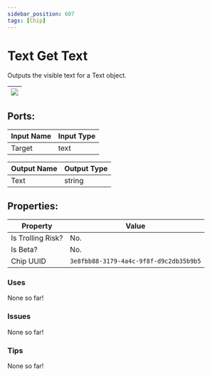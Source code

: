 ```yaml
---
sidebar_position: 607
tags: [Chip]
---
```


# Text Get Text


Outputs the visible text for a Text object.

| ![](https://images-ext-2.discordapp.net/external/MPmIaQzlEPmgGWlgi-WxBBXt0Bjv_zWPkg1y1f_sy3s/https/www.recroomcircuits.com/image/circuit/absolute-value?width=206&height=108) |
|-----|

## Ports:

| Input Name | Input Type |
|-----------|-----------|
| Target | text |

| Output Name | Output Type |
|-----------|-----------|
| Text | string |

## Properties:

| Property  | Value |
|-------------------|-----------|
| Is Trolling Risk? | No. |
| Is Beta? | No. |
| Chip UUID | `3e8fbb88-3179-4a4c-9f8f-d9c2db35b9b5` |

### Uses
None so far!

### Issues
None so far!

### Tips
None so far!
